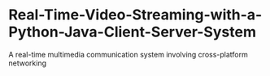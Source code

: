 # Real-Time-Video-Streaming-with-a-Python-Java-Client-Server-System
A real-time multimedia communication system involving cross-platform networking

